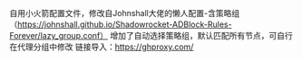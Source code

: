 自用小火箭配置文件，修改自Johnshall大佬的懒人配置-含策略组（https://johnshall.github.io/Shadowrocket-ADBlock-Rules-Forever/lazy_group.conf）
增加了自动选择策略组，默认匹配所有节点，可自行在代理分组中修改
链接导入：https://ghproxy.com/
